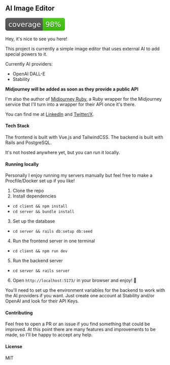## AI Image Editor

[![coverage](https://github.com/leom806/ai-image-editor/blob/master/server/coverage/coverage.svg)](https://github.com/leom806/ai-image-editor/blob/master/server/coverage/)

Hey, it's nice to see you here!

This project is currently a simple image editor that uses external AI to add special powers to it.

Currently AI providers:
  - OpenAI DALL-E
  - Stability

**Midjourney will be added as soon as they provide a public API**

I'm also the author of [Midjourney Ruby](https://github.com/leom806/midjourney-ruby), a Ruby wrapper for the Midjourney service that I'll turn into a wrapper for their API once it's there.

You can find me at [LinkedIn](https://linkedin.com/in/leonardomomente) and [Twitter/X](https://twitter.com/Leo_Chromo).

#### Tech Stack

The frontend is built with Vue.js and TailwindCSS.
The backend is built with Rails and PostgreSQL.

It's not hosted anywhere yet, but you can run it locally.

#### Running locally

Personally I enjoy running my servers manually but feel free to make a Procfile/Docker set up if you like!

1. Clone the repo
2. Install dependencies
  - `cd client && npm install`
  - `cd server && bundle install`
3. Set up the database
  - `cd server && rails db:setup db:seed`
4. Run the frontend server in one terminal
  - `cd client && npm run dev`
5. Run the backend server
  - `cd server && rails server`
6. Open `http://localhost:5173/` in your browser and enjoy! 🎉

You'll need to set up the environment variables for the backend to work with the AI providers if you want.
Just create one account at Stability and/or OpenAI and look for their API Keys.

#### Contributing

Feel free to open a PR or an issue if you find something that could be improved.
At this point there are many features and improvements to be made, so I'll be happy to accept any help.

#### License

MIT
